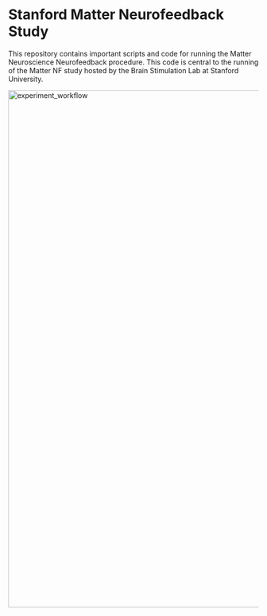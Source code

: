 # Stanford Matter Neurofeedback Study

This repository contains important scripts and code for running the Matter Neuroscience Neurofeedback procedure. This code is central to the running of the Matter NF study hosted by the Brain Stimulation Lab at Stanford University.

<img width="720" height="1040" alt="experiment_workflow" src="https://github.com/user-attachments/assets/a2c6b3bd-aa6b-432a-ba8a-745d43607343" />
